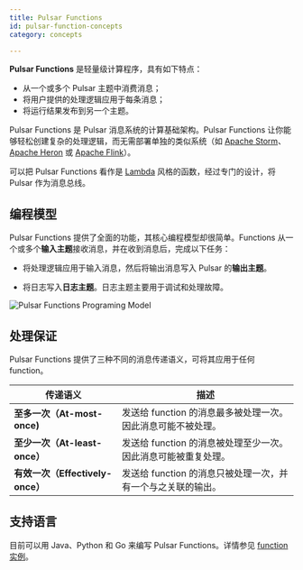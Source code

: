 ```yaml
---
title: Pulsar Functions
id: pulsar-function-concepts
category: concepts

---
```


**Pulsar Functions** 是轻量级计算程序，具有如下特点： 

- 从一个或多个 Pulsar 主题中消费消息；
- 将用户提供的处理逻辑应用于每条消息；
- 将运行结果发布到另一个主题。

Pulsar Functions 是 Pulsar 消息系统的计算基础架构。Pulsar Functions 让你能够轻松创建复杂的处理逻辑，而无需部署单独的类似系统（如 [Apache Storm](http://storm.apache.org/)、 [Apache Heron](https://heron.incubator.apache.org/) 或 [Apache Flink](https://flink.apache.org/)）。

可以把 Pulsar Functions 看作是 [Lambda](https://aws.amazon.com/lambda/) 风格的函数，经过专门的设计，将 Pulsar 作为消息总线。

## 编程模型

Pulsar Functions 提供了全面的功能，其核心编程模型却很简单。Functions 从一个或多个**输入主题**接收消息，并在收到消息后，完成以下任务：

- 将处理逻辑应用于输入消息，然后将输出消息写入 Pulsar 的**输出主题**。 

- 将日志写入**日志主题**。日志主题主要用于调试和处理故障。 

![Pulsar Functions Programing Model](../../image/pulsar-functions-overview.png)

## 处理保证

Pulsar Functions 提供了三种不同的消息传递语义，可将其应用于任何 function。 

| 传递语义                         | 描述                                                         |
| -------------------------------- | ------------------------------------------------------------ |
| **至多一次（At-most-once)**      | 发送给 function 的消息最多被处理一次。因此消息可能不被处理。 |
| **至少一次（At-least-once）**    | 发送给 function 的消息被处理至少一次。因此消息可能被重复处理。 |
| **有效一次（Effectively-once）** | 发送给 function 的消息只被处理一次，并有一个与之关联的输出。 |

## 支持语言

目前可以用  Java、Python 和 Go 来编写 Pulsar Functions。详情参见 [function 实例](https://github.com/streamnative/function-mesh/tree/master/config/samples)。
